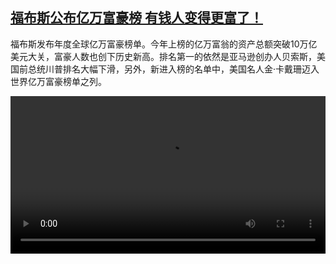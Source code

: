 <!--1617808626000-->
[福布斯公布亿万富豪榜  有钱人变得更富了！](https://www.dw.com/zh/%E7%A6%8F%E5%B8%83%E6%96%AF%E5%85%AC%E5%B8%83%E4%BA%BF%E4%B8%87%E5%AF%8C%E8%B1%AA%E6%A6%9C%20%20%E6%9C%89%E9%92%B1%E4%BA%BA%E5%8F%98%E5%BE%97%E6%9B%B4%E5%AF%8C%E4%BA%86%EF%BC%81/a-57124701)
------

<p>福布斯发布年度全球亿万富豪榜单。今年上榜的亿万富翁的资产总额突破10万亿美元大关，富豪人数也创下历史新高。排名第一的依然是亚马逊创办人贝索斯，美国前总统川普排名大幅下滑，另外，新进入榜的名单中，美国名人金·卡戴珊迈入世界亿万富豪榜单之列。</small></p><video src="https://tvdownloaddw-a.akamaihd.net/dwtv_video/flv/vdt_zh/2021/bchi210407_001_20584bchi_210407_forbes_sd_sor.mp4" controls style="width:100%"></video>
